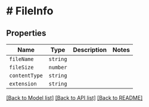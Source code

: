# # FileInfo



## Properties

Name | Type | Description | Notes
------------ | ------------- | ------------- | -------------
| `fileName` | ```string``` |   |  |
| `fileSize` | ```number``` |   |  |
| `contentType` | ```string``` |   |  |
| `extension` | ```string``` |   |  |

[[Back to Model list]](../README.md#models) [[Back to API list]](../README.md#api-endpoints) [[Back to README]](../README.md)
